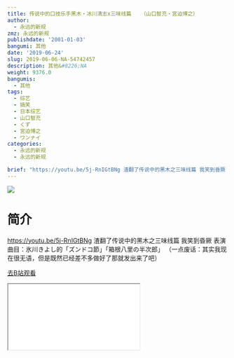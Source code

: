```yaml
---
title: 传说中的口技乐手黑木・冰川清志x三味线篇   （山口智充・宮迫博之）
author:
  - 永远的新规
zmz: 永远的新规
publishdate: '2001-01-03'
bangumi: 其他
date: '2019-06-24'
slug: 2019-06-06-NA-54742457
description: 其他&#8226;NA
weight: 9376.0
bangumis:
  - 其他
tags:
  - 综艺
  - 搞笑
  - 日本综艺
  - 山口智充
  - くず
  - 宮迫博之
  - ワンナイ
categories:
  - 永远的新规
  - 永远的新规

brief: "https://youtu.be/5j-RnIGtBNg 渣翻了传说中的黑木之三味线篇 我笑到昏厥 表演曲目：氷川きよし的「ズンドコ節」「箱根八里の半次郎」 （一点废话：其实我现在很无语，但是既然已经差不多做好了那就发出来了吧）"
---
```

![](https://raw.githubusercontent.com/tcgriffith/owaraisite/master/static/tmpimg/c2f47ec7086a6e8f2f0aa2920a127f202ac84999.jpg.480.jpg)
# 简介  
https://youtu.be/5j-RnIGtBNg
渣翻了传说中的黑木之三味线篇 我笑到昏厥
表演曲目：氷川きよし的「ズンドコ節」「箱根八里の半次郎」
（一点废话：其实我现在很无语，但是既然已经差不多做好了那就发出来了吧）  

[去B站观看](https://www.bilibili.com/video/av54742457/)
<div class ="resp-container"><iframe class="testiframe" src="//player.bilibili.com/player.html?aid=54742457"", scrolling="no", allowfullscreen="true" > </iframe></div> 
